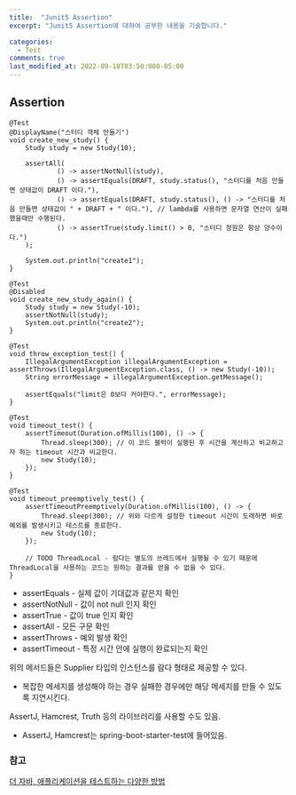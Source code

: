 ```yaml
---
title:  "Junit5 Assertion"
excerpt: "Junit5 Assertion에 대하여 공부한 내용을 기술합니다."

categories:
  - Test
comments: true
last_modified_at: 2022-09-10T03:50:000-05:00
---
```


## Assertion

```
@Test
@DisplayName("스터디 객체 만들기")
void create_new_study() {
    Study study = new Study(10);

    assertAll(
            () -> assertNotNull(study),
            () -> assertEquals(DRAFT, study.status(), "스터디를 처음 만들면 상태값이 DRAFT 이다."),
            () -> assertEquals(DRAFT, study.status(), () -> "스터디를 처음 만들면 상태값이 " + DRAFT + " 이다."), // lambda를 사용하면 문자열 연산이 실패했을때만 수행된다.
            () -> assertTrue(study.limit() > 0, "스터디 정원은 항상 양수이다.")
    );

    System.out.println("create1");
}

@Test
@Disabled
void create_new_study_again() {
    Study study = new Study(-10);
    assertNotNull(study);
    System.out.println("create2");
}

@Test
void throw_exception_test() {
    IllegalArgumentException illegalArgumentException = assertThrows(IllegalArgumentException.class, () -> new Study(-10));
    String errorMessage = illegalArgumentException.getMessage();

    assertEquals("limit은 0보다 커야한다.", errorMessage);
}

@Test
void timeout_test() {
    assertTimeout(Duration.ofMillis(100), () -> {
        Thread.sleep(300); // 이 코드 블럭이 실행된 후 시간을 계산하고 비교하고자 하는 timeout 시간과 비교한다.
        new Study(10);
    });
}

@Test
void timeout_preemptively_test() {
    assertTimeoutPreemptively(Duration.ofMillis(100), () -> {
        Thread.sleep(300); // 위와 다르게 설정한 timeout 시간이 도래하면 바로 예외를 발생시키고 테스트를 종료한다.
        new Study(10);
    });

    // TODO ThreadLocal - 람다는 별도의 쓰레드에서 실행될 수 있기 때문에 ThreadLocal을 사용하는 코드는 원하는 결과를 얻을 수 없을 수 있다.
}
```

* assertEquals - 실제 값이 기대값과 같은지 확인
* assertNotNull - 값이 not null 인지 확인
* assertTrue - 값이 true 인지 확인
* assertAll - 모든 구문 확인
* assertThrows - 예외 발생 확인
* assertTimeout - 특정 시간 안에 실행이 완료되는지 확인

위의 메서드들은 Supplier<String> 타입의 인스턴스를 람다 형태로 제공할 수 있다.
* 복잡한 메세지를 생성해야 하는 경우 실패한 경우에만 해당 메세지를 만들 수 있도록 지연시킨다.

AssertJ, Hamcrest, Truth 등의 라이브러리를 사용할 수도 있음.
* AssertJ, Hamcrest는 spring-boot-starter-test에 들어있음.


### 참고
[더 자바, 애플리케이션을 테스트하는 다양한 방법](https://www.inflearn.com/course/the-java-application-test)